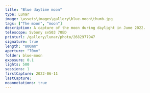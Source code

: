 ```yaml
---
title: "Blue daytime moon"
type: Lunar
image: \assets\images\gallery\blue-moon\thumb.jpg
tags: ["The moon", "moon"]
description: A capture of the moon during daylight in June 2022.
telescope: Svbony sv503 70ED
printurl: /gallery/lunar/photo/2682977947
signature: true
length: "800mm"
aperture: "70mm"
folder: blue-moon
exposure: 0.1
lights: 500
sessions: 1
firstCapture: 2022-06-11
lastCapture:
noannotations: true
---
```

